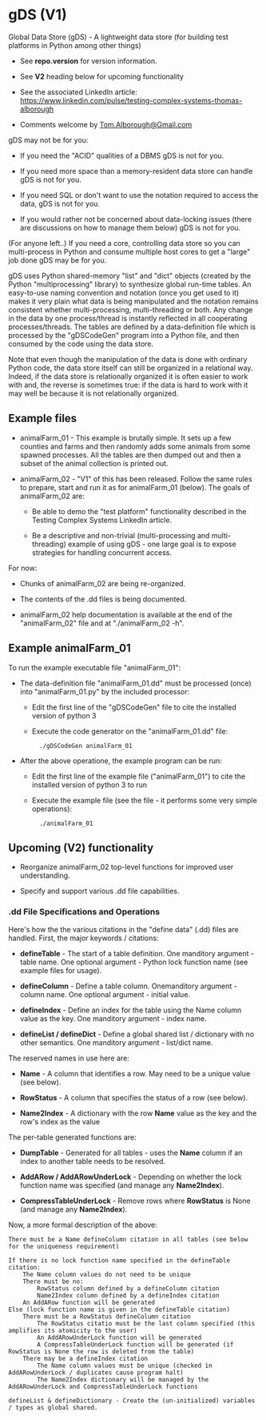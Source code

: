 # gDS (V1)

Global Data Store (gDS) - A lightweight data store (for building test platforms in Python among other things)

* See **repo.version** for version information.

* See **V2** heading below for upcoming functionality

* See the associated LinkedIn article: https://www.linkedin.com/pulse/testing-complex-systems-thomas-alborough

* Comments welcome by Tom.Alborough@Gmail.com

gDS may not be for you:

* If you need the "ACID" qualities of a DBMS gDS is not for you.
    
* If you need more space than a memory-resident data store can handle gDS is not for you.

* If you need SQL or don't want to use the notation required to access the data, gDS is not for you.
    
* If you would rather not be concerned about data-locking issues (there are discussions on how to manage them below) gDS is not for you.
    
(For anyone left..) If you need a core, controlling data store so you can multi-process in Python and consume multiple host cores to 
get a "large" job done gDS may be for you.

gDS uses Python shared-memory "list" and "dict" objects (created by the Python "multiprocessing" library) to synthesize global 
run-time tables. An easy-to-use naming convention and notation (once you get used to it) makes it very plain what data is being 
manipulated and the notation remains consistent whether multi-processing, multi-threading or both. Any change in the data by one 
process/thread is instantly reflected in all cooperating processes/threads. The tables are defined by a data-definition file which 
is processed by the "gDSCodeGen" program into a Python file, and then consumed by the code using the data store.

Note that even though the manipulation of the data is done with ordinary Python code, the data store itself can still be organized in a
relational way. Indeed, if the data store is relationally organized it is often easier to work with and, the reverse is sometimes true:
if the data is hard to work with it may well be because it is not relationally organized.

## Example files

* animalFarm_01 - This example is brutally simple. It sets up a few counties and farms and then randomly adds some animals from some
        spawned processes. All the tables are then dumped out and then a subset of the animal collection is printed out.

* animalFarm_02 - "V1" of this has been released. Follow the same rules to prepare, start and run it as for animalFarm_01 (below). The goals of animalFarm_02 are:

    * Be able to demo the "test platform" functionality described in the Testing Complex Systems LinkedIn article.

    * Be a descriptive and non-trivial (multi-processing and multi-threading) example of using gDS - one large goal is to expose strategies for handling concurrent access.

For now:

* Chunks of animalFarm_02 are being re-organized.

* The contents of the .dd files is being documented.

* animalFarm_02 help documentation is available at the end of the "animalFarm_02" file and at "./animalFarm_02 -h".

## Example animalFarm_01

To run the example executable file "animalFarm_01":

* The data-definition file "animalFarm_01.dd" must be processed (once) into "animalFarm_01.py" by the included processor:

    * Edit the first line of the "gDSCodeGen" file to cite the installed version of python 3

    * Execute the code generator on the "animalFarm_01.dd" file:
        
            ./gDSCodeGen animalFarm_01
        
* After the above operatione, the example program can be run:

    * Edit the first line of the example file ("animalFarm_01") to cite the installed version of python 3 to run

    * Execute the example file (see the file - it performs some very simple operations):
        
            ./animalFarm_01

## Upcoming (V2) functionality

* Reorganize animalFarm_02 top-level functions for improved user understanding.

* Specify and support various .dd file capabilities.

### .dd File Specifications and Operations

Here's how the the various citations in the "define data" (.dd) files are handled. First, the major keywords / citations:

* **defineTable** - The start of a table definition. One manditory argument - table name. One optional argument - Python lock function name (see example files for usage).

* **defineColumn** - Define a table column. Onemanditory argument - column name. One optional argument - initial value.

* **defineIndex** - Define an index for the table using the Name column value as the key. One manditory argument - index name.

* **defineList / defineDict** - Define a global shared list / dictionary with no other semantics. One manditory argument - list/dict name.

The reserved names in use here are:

* **Name** - A column that identifies a row. May need to be a unique value (see below).

* **RowStatus** - A column that specifies the status of a row (see below).

* **Name2Index** - A dictionary with the row **Name** value as the key and the row's index as the value

The per-table generated functions are:

* **DumpTable** - Generated for all tables - uses the **Name** column if an index to another table needs to be resolved.

* **AddARow / AddARowUnderLock** - Depending on whether the lock function name was specified  (and manage any **Name2Index**).

* **CompressTableUnderLock** - Remove rows where **RowStatus** is None (and manage any **Name2Index**).

Now, a more formal description of the above:

```
There must be a Name defineColumn citation in all tables (see below for the uniqueness requirement)

If there is no lock function name specified in the defineTable citation:
	The Name column values do not need to be unique
	There must be no:
		RowStatus column defined by a defineColumn citation
		Name2Index column defined by a defineIndex citation
	An AddARow function will be generated
Else (lock function name is given in the defineTable citation)
	There must be a RowStatus defineColumn citation
		The RowStatus citatio must be the last column specified (this amplifies its atomicity to the user)
		An AddARowUnderLock function will be generated
		A CompressTableUnderLock function will be generated (if RowStatus is None the row is deleted from the table)
	There may be a defineIndex citation
		The Name column values must be unique (checked in AddARowUnderLock / duplicates cause program halt)
		The Name2Index dictionary will be managed by the AddARowUnderLock and CompressTableUnderLock functions

defineList & defineDictionary - Create the (un-initialized) variables / types as global shared.
```
